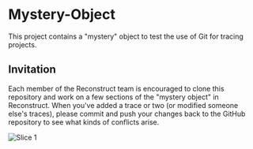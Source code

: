 # Mystery-Object
This project contains a "mystery" object to test the use of Git for tracing projects.

## Invitation
Each member of the Reconstruct team is encouraged to clone this repository and work on a few sections of the "mystery object" in Reconstruct. When you've added a trace or two (or modified someone else's traces), please commit and push your changes back to the GitHub repository to see what kinds of conflicts arise.


![Slice 1](images/even/github/mystery_022.jpeg?raw=true "Slice 1")

